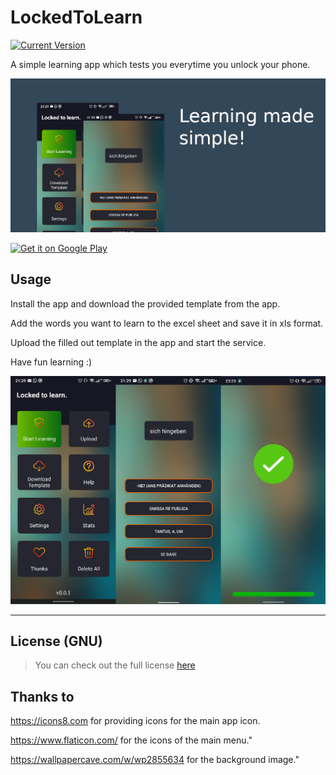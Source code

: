 # LockedToLearn


[![Current Version](https://img.shields.io/badge/version-1.0.0-green.svg)](https://github.com/ChargeIn/LockedToLearn)

A simple learning app which tests you everytime you unlock your phone.

![Terminal Preview](https://github.com/ChargeIn/LockedToLearn/blob/master/pictures/main_grafic.png)

<a href='https://play.google.com/store/apps/details?id=com.flop.lockedtolearn'><img alt='Get it on Google Play' src='https://play.google.com/intl/en_us/badges/static/images/badges/en_badge_web_generic.png' width=200/></a>

## Usage

Install the app and download the provided template from the app.

Add the words you want to learn to the excel sheet and save it in xls format.

Upload the filled out template in the app and start the service.

Have fun learning :)

![Terminal Preview](https://github.com/ChargeIn/LockedToLearn/blob/master/pictures/preview.png)

---
## License (GNU)

>You can check out the full license [here](https://github.com/ChargeIn/LockedToLearn/blob/master/LICENSE)


## Thanks to

https://icons8.com for providing icons for the main app icon.

https://www.flaticon.com/ for the icons of the main menu."

https://wallpapercave.com/w/wp2855634 for the background image."
